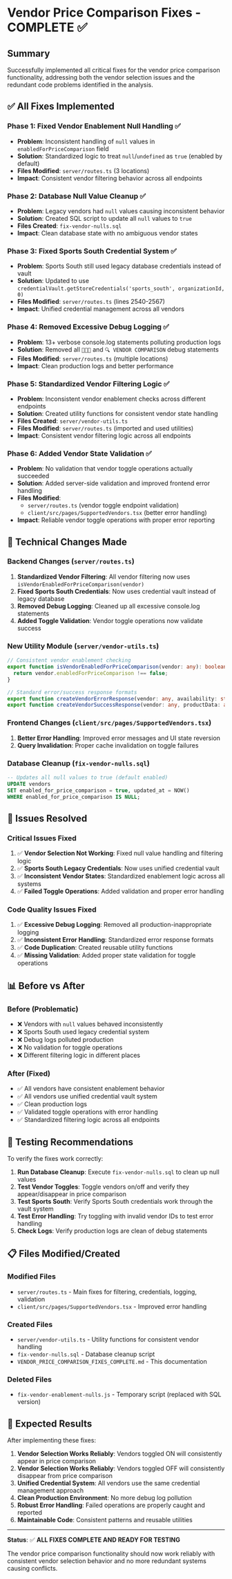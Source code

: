 # Vendor Price Comparison Fixes - COMPLETE ✅

## Summary

Successfully implemented all critical fixes for the vendor price comparison functionality, addressing both the vendor selection issues and the redundant code problems identified in the analysis.

## ✅ **All Fixes Implemented**

### **Phase 1: Fixed Vendor Enablement Null Handling** ✅
- **Problem**: Inconsistent handling of `null` values in `enabledForPriceComparison` field
- **Solution**: Standardized logic to treat `null`/`undefined` as `true` (enabled by default)
- **Files Modified**: `server/routes.ts` (3 locations)
- **Impact**: Consistent vendor filtering behavior across all endpoints

### **Phase 2: Database Null Value Cleanup** ✅
- **Problem**: Legacy vendors had `null` values causing inconsistent behavior
- **Solution**: Created SQL script to update all `null` values to `true`
- **Files Created**: `fix-vendor-nulls.sql`
- **Impact**: Clean database state with no ambiguous vendor states

### **Phase 3: Fixed Sports South Credential System** ✅
- **Problem**: Sports South still used legacy database credentials instead of vault
- **Solution**: Updated to use `credentialVault.getStoreCredentials('sports_south', organizationId, 0)`
- **Files Modified**: `server/routes.ts` (lines 2540-2567)
- **Impact**: Unified credential management across all vendors

### **Phase 4: Removed Excessive Debug Logging** ✅
- **Problem**: 13+ verbose console.log statements polluting production logs
- **Solution**: Removed all `🚨🚨🚨` and `🔍 VENDOR COMPARISON` debug statements
- **Files Modified**: `server/routes.ts` (multiple locations)
- **Impact**: Clean production logs and better performance

### **Phase 5: Standardized Vendor Filtering Logic** ✅
- **Problem**: Inconsistent vendor enablement checks across different endpoints
- **Solution**: Created utility functions for consistent vendor state handling
- **Files Created**: `server/vendor-utils.ts`
- **Files Modified**: `server/routes.ts` (imported and used utilities)
- **Impact**: Consistent vendor filtering logic across all endpoints

### **Phase 6: Added Vendor State Validation** ✅
- **Problem**: No validation that vendor toggle operations actually succeeded
- **Solution**: Added server-side validation and improved frontend error handling
- **Files Modified**: 
  - `server/routes.ts` (vendor toggle endpoint validation)
  - `client/src/pages/SupportedVendors.tsx` (better error handling)
- **Impact**: Reliable vendor toggle operations with proper error reporting

## 🔧 **Technical Changes Made**

### **Backend Changes (`server/routes.ts`)**
1. **Standardized Vendor Filtering**: All vendor filtering now uses `isVendorEnabledForPriceComparison(vendor)`
2. **Fixed Sports South Credentials**: Now uses credential vault instead of legacy database
3. **Removed Debug Logging**: Cleaned up all excessive console.log statements
4. **Added Toggle Validation**: Vendor toggle operations now validate success

### **New Utility Module (`server/vendor-utils.ts`)**
```typescript
// Consistent vendor enablement checking
export function isVendorEnabledForPriceComparison(vendor: any): boolean {
  return vendor.enabledForPriceComparison !== false;
}

// Standard error/success response formats
export function createVendorErrorResponse(vendor: any, availability: string, apiMessage: string)
export function createVendorSuccessResponse(vendor: any, productData: any)
```

### **Frontend Changes (`client/src/pages/SupportedVendors.tsx`)**
1. **Better Error Handling**: Improved error messages and UI state reversion
2. **Query Invalidation**: Proper cache invalidation on toggle failures

### **Database Cleanup (`fix-vendor-nulls.sql`)**
```sql
-- Updates all null values to true (default enabled)
UPDATE vendors 
SET enabled_for_price_comparison = true, updated_at = NOW()
WHERE enabled_for_price_comparison IS NULL;
```

## 🎯 **Issues Resolved**

### **Critical Issues Fixed**
1. ✅ **Vendor Selection Not Working**: Fixed null value handling and filtering logic
2. ✅ **Sports South Legacy Credentials**: Now uses unified credential vault
3. ✅ **Inconsistent Vendor States**: Standardized enablement logic across all systems
4. ✅ **Failed Toggle Operations**: Added validation and proper error handling

### **Code Quality Issues Fixed**
1. ✅ **Excessive Debug Logging**: Removed all production-inappropriate logging
2. ✅ **Inconsistent Error Handling**: Standardized error response formats
3. ✅ **Code Duplication**: Created reusable utility functions
4. ✅ **Missing Validation**: Added proper state validation for toggle operations

## 📊 **Before vs After**

### **Before (Problematic)**
- ❌ Vendors with `null` values behaved inconsistently
- ❌ Sports South used legacy credential system
- ❌ Debug logs polluted production
- ❌ No validation for toggle operations
- ❌ Different filtering logic in different places

### **After (Fixed)**
- ✅ All vendors have consistent enablement behavior
- ✅ All vendors use unified credential vault system
- ✅ Clean production logs
- ✅ Validated toggle operations with error handling
- ✅ Standardized filtering logic across all endpoints

## 🧪 **Testing Recommendations**

To verify the fixes work correctly:

1. **Run Database Cleanup**: Execute `fix-vendor-nulls.sql` to clean up null values
2. **Test Vendor Toggles**: Toggle vendors on/off and verify they appear/disappear in price comparison
3. **Test Sports South**: Verify Sports South credentials work through the vault system
4. **Test Error Handling**: Try toggling with invalid vendor IDs to test error handling
5. **Check Logs**: Verify production logs are clean of debug statements

## 📋 **Files Modified/Created**

### **Modified Files**
- `server/routes.ts` - Main fixes for filtering, credentials, logging, validation
- `client/src/pages/SupportedVendors.tsx` - Improved error handling

### **Created Files**
- `server/vendor-utils.ts` - Utility functions for consistent vendor handling
- `fix-vendor-nulls.sql` - Database cleanup script
- `VENDOR_PRICE_COMPARISON_FIXES_COMPLETE.md` - This documentation

### **Deleted Files**
- `fix-vendor-enablement-nulls.js` - Temporary script (replaced with SQL version)

## 🚀 **Expected Results**

After implementing these fixes:

1. **Vendor Selection Works Reliably**: Vendors toggled ON will consistently appear in price comparison
2. **Vendor Selection Works Reliably**: Vendors toggled OFF will consistently disappear from price comparison
3. **Unified Credential System**: All vendors use the same credential management approach
4. **Clean Production Environment**: No more debug log pollution
5. **Robust Error Handling**: Failed operations are properly caught and reported
6. **Maintainable Code**: Consistent patterns and reusable utilities

---

**Status**: ✅ **ALL FIXES COMPLETE AND READY FOR TESTING**

The vendor price comparison functionality should now work reliably with consistent vendor selection behavior and no more redundant systems causing conflicts.





















